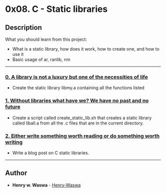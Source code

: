 # 0x08. C - Static libraries

## Description
What you should learn from this project:

* What is a static library, how does it work, how to create one, and how to use it
* Basic usage of ar, ranlib, nm

---

### [0. A library is not a luxury but one of the necessities of life](./holberton.h)
* Create the static library libmy.a containing all the functions listed

### [1. Without libraries what have we? We have no past and no future	](./create_static_lib.sh)
* Create a script called create_static_lib.sh that creates a static library called liball.a from all the .c files that are in the current directory.

### [2. Either write something worth reading or do something worth writing](https://medium.com/@antisyllogism/c-libraries-814231594920)
* Write a blog post on C static libraries.
---
## Author

* **Henry w. Waswa** - [Henry-Waswa](https://github.com/Henry-Waswa)

